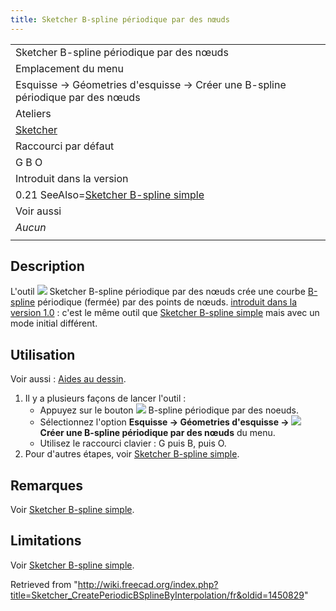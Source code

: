 ```yaml
---
title: Sketcher B-spline périodique par des nœuds
---
```

|  |
| --- |
| Sketcher B-spline périodique par des nœuds |
| Emplacement du menu |
| Esquisse → Géometries d'esquisse → Créer une B-spline périodique par des nœuds |
| Ateliers |
| [Sketcher](/Sketcher_Workbench/fr "Sketcher Workbench/fr") |
| Raccourci par défaut |
| G B O |
| Introduit dans la version |
| 0.21 SeeAlso=[Sketcher B-spline simple](/Sketcher_CreateBSpline/fr "Sketcher CreateBSpline/fr") |
| Voir aussi |
| *Aucun* |
|  |

## Description

L'outil ![](/images/Sketcher_CreatePeriodicBSplineByInterpolation.svg) Sketcher B-spline périodique par des nœuds crée une courbe [B-spline](/B-Splines/fr "B-Splines/fr") périodique (fermée) par des points de nœuds. [introduit dans la version 1.0](/Release_notes_1.0/fr "Release notes 1.0/fr") : c'est le même outil que [Sketcher B-spline simple](/Sketcher_CreateBSpline/fr "Sketcher CreateBSpline/fr") mais avec un mode initial différent.

## Utilisation

Voir aussi : [Aides au dessin](/Sketcher_Workbench/fr#Aides_au_dessin "Sketcher Workbench/fr").

1. Il y a plusieurs façons de lancer l'outil :
   * Appuyez sur le bouton ![](/images/Sketcher_CreatePeriodicBSplineByInterpolation.svg) B-spline périodique par des noeuds.
   * Sélectionnez l'option **Esquisse → Géometries d'esquisse → ![](/images/Sketcher_CreatePeriodicBSplineByInterpolation.svg) Créer une B-spline périodique par des nœuds** du menu.
   * Utilisez le raccourci clavier : G puis B, puis O.
2. Pour d'autres étapes, voir [Sketcher B-spline simple](/Sketcher_CreateBSpline/fr#Utilisation "Sketcher CreateBSpline/fr").

## Remarques

Voir [Sketcher B-spline simple](/Sketcher_CreateBSpline/fr#Remarques "Sketcher CreateBSpline/fr").

## Limitations

Voir [Sketcher B-spline simple](/Sketcher_CreatePeriodicBSpline/fr#Limitations "Sketcher CreatePeriodicBSpline/fr").

Retrieved from "<http://wiki.freecad.org/index.php?title=Sketcher_CreatePeriodicBSplineByInterpolation/fr&oldid=1450829>"